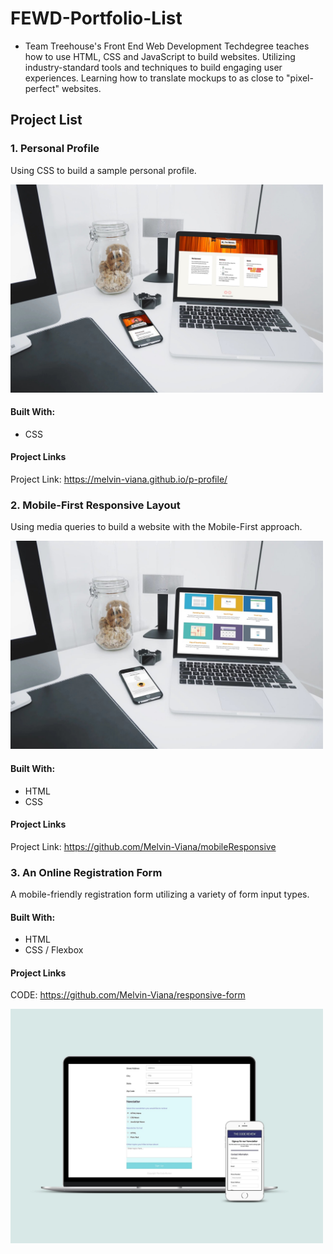 # FEWD-Portfolio-List
- Team Treehouse's Front End Web Development Techdegree teaches how to use HTML, CSS and JavaScript to build websites. Utilizing industry-standard tools and techniques to build engaging user experiences. Learning how to translate mockups to as close to "pixel-perfect" websites.

## Project List
### 1. Personal Profile
Using CSS to build a sample personal profile.

<img src="https://raw.githubusercontent.com/Melvin-Viana/FEWD-Portfolio-List/master/mockups/p-profile.jpg"  width="500">

#### Built With:
* CSS
#### Project Links
Project Link: https://melvin-viana.github.io/p-profile/

### 2. Mobile-First Responsive Layout
Using media queries to build a website with the Mobile-First approach. 

<img src="https://raw.githubusercontent.com/Melvin-Viana/FEWD-Portfolio-List/master/mockups/Mobile-Responsive.jpg"  width="500">

#### Built With:
* HTML
* CSS



#### Project Links
Project Link: https://github.com/Melvin-Viana/mobileResponsive

### 3. An Online Registration Form
A mobile-friendly registration form utilizing a variety of form input types.

#### Built With:
- HTML
- CSS / Flexbox

#### Project Links
CODE: https://github.com/Melvin-Viana/responsive-form

<img src="https://raw.githubusercontent.com/Melvin-Viana/FEWD-Portfolio-List/master/mockups/responsive-form.jpg"  width="500">

